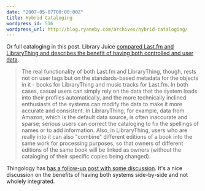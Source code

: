 ```yaml
---
date: "2007-05-07T00:00:00Z"
title: Hybrid Cataloging
wordpress_id: 516
wordpress_url: http://blog.ryaneby.com/archives/hybrid-cataloging/
---
```

Or full cataloging in this post. Library Juice <a href="http://libraryjuicepress.com/blog/?p=256">compared Last.fm and LibraryThing and describes the benefit of having both controlled and user data</a>.

<blockquote>The real functionality of both Last.fm and LibraryThing, though, rests not on user tags but on the standards-based metadata for the objects in it - books for LibraryThing and music tracks for Last.fm. In both cases, casual users can simply rely on the data that the system loads into their profiles automatically, and the more technically inclined enthusiasts of the systems can modify the data to make it more accurate and consistent. In LibraryThing, for example, data from Amazon, which is the default data source, is often inaccurate and sparse; serious users can correct the cataloging to fix the spellings of names or to add information. Also, in LibraryThing, users who are really into it can also "combine" different editions of a book into the same work for processing purposes, so that owners of different editions of the same book will be linked as owners (without the cataloging of their specific copies being changed).</blockquote>

Thingology has <a href="http://www.librarything.com/thingology/2007/05/why-web-20-is-leading-back-to-full.php">has a follow-up post with some discussion</a>. It's a nice discussion on the benefits of having both systems side-by-side and not wholely integrated.
